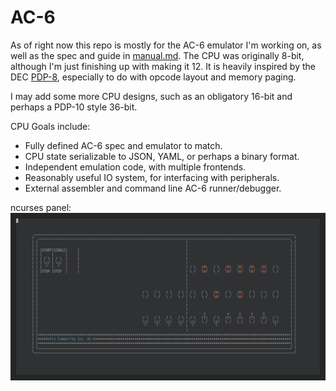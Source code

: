 # AC-6

As of right now this repo is mostly for the AC-6 emulator I'm working
on, as well as the spec and guide in [manual.md](manual.md). The
CPU was originally 8-bit, although I'm just finishing up with making
it 12. It is heavily inspired by the DEC [PDP-8](https://en.wikipedia.org/wiki/PDP-8),
especially to do with opcode layout and memory paging.

I may add some more CPU designs, such as an obligatory 16-bit and
perhaps a PDP-10 style 36-bit.

CPU Goals include:

* Fully defined AC-6 spec and emulator to match.
* CPU state serializable to JSON, YAML, or perhaps a binary format.
* Independent emulation code, with multiple frontends.
* Reasonably useful IO system, for interfacing with peripherals.
* External assembler and command line AC-6 runner/debugger.

ncurses panel:
![image](demo.png)
